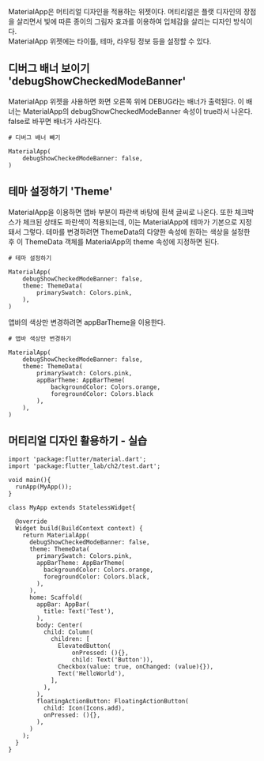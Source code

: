 MaterialApp은 머티리얼 디자인을 적용하는 위젯이다. 머티리얼은 플랫 디자인의 장점을 살리면서 빛에 따른 종이의 그림자 효과를 이용하여 입체감을 살리는 디자인 방식이다.  
MaterialApp 위젯에는 타이틀, 테마, 라우팅 정보 등을 설정할 수 있다.

## 디버그 배너 보이기 'debugShowCheckedModeBanner'
MaterialApp 위젯을 사용하면 화면 오른쪽 위에 DEBUG라는 배너가 출력된다. 이 배너는 MaterialApp의 debugShowCheckedModeBanner 속성이 true라서 나온다. false로 바꾸면 배너가 사라진다.
```
# 디버그 배너 빼기

MaterialApp(
    debugShowCheckedModeBanner: false,
)
```

## 테마 설정하기 'Theme'
MaterialApp을 이용하면 앱바 부분이 파란색 바탕에 흰색 글씨로 나온다. 또한 체크박스가 체크된 상태도 파란색이 적용되는데, 이는 MaterialApp에 테마가 기본으로 지정돼서 그렇다. 테마를 변경하려면 ThemeData의 다양한 속성에 원하는 색상을 설정한 후 이 ThemeData 객체를 MaterialApp의 theme 속성에 지정하면 된다.
```
# 테마 설정하기

MaterialApp(
    debugShowCheckedModeBanner: false,
    theme: ThemeData(
        primarySwatch: Colors.pink,
    ),
)
```
앱바의 색상만 변경하려면 appBarTheme을 이용한다.
```
# 앱바 색상만 변경하기

MaterialApp(
    debugShowCheckedModeBanner: false,
    theme: ThemeData(
        primarySwatch: Colors.pink,
        appBarTheme: AppBarTheme(
            backgroundColor: Colors.orange,
            foregroundColor: Colors.black
        ),
    ),
)
```

## 머티리얼 디자인 활용하기 - 실습
```
import 'package:flutter/material.dart';
import 'package:flutter_lab/ch2/test.dart';

void main(){
  runApp(MyApp());
}

class MyApp extends StatelessWidget{

  @override
  Widget build(BuildContext context) {
    return MaterialApp(
      debugShowCheckedModeBanner: false,
      theme: ThemeData(
        primarySwatch: Colors.pink,
        appBarTheme: AppBarTheme(
          backgroundColor: Colors.orange,
          foregroundColor: Colors.black,
        ),
      ),
      home: Scaffold(
        appBar: AppBar(
          title: Text('Test'),
        ),
        body: Center(
          child: Column(
            children: [
              ElevatedButton(
                  onPressed: (){},
                  child: Text('Button')),
              Checkbox(value: true, onChanged: (value){}),
              Text('HelloWorld'),
            ],
          ),
        ),
        floatingActionButton: FloatingActionButton(
          child: Icon(Icons.add),
          onPressed: (){},
        ),
      )
    );
  }
}
```